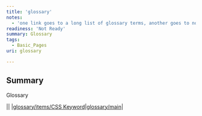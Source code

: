 ```yaml
---
title: 'glossary'
notes:
  - 'one link goes to a long list of glossary terms, another goes to nothing.'
readiness: 'Not Ready'
summary: Glossary
tags:
  - Basic_Pages
uri: glossary

---
```

## Summary

Glossary

||
|[glossary/items/CSS Keyword](/glossary/items/CSS_Keyword)|[glossary/main](/glossary/main)|

